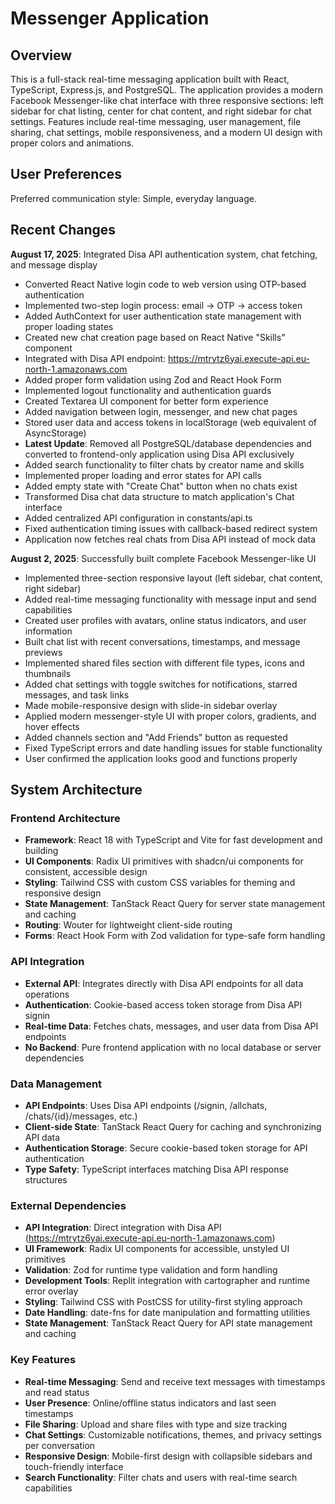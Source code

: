 # Messenger Application

## Overview

This is a full-stack real-time messaging application built with React, TypeScript, Express.js, and PostgreSQL. The application provides a modern Facebook Messenger-like chat interface with three responsive sections: left sidebar for chat listing, center for chat content, and right sidebar for chat settings. Features include real-time messaging, user management, file sharing, chat settings, mobile responsiveness, and a modern UI design with proper colors and animations.

## User Preferences

Preferred communication style: Simple, everyday language.

## Recent Changes

**August 17, 2025**: Integrated Disa API authentication system, chat fetching, and message display
- Converted React Native login code to web version using OTP-based authentication
- Implemented two-step login process: email → OTP → access token
- Added AuthContext for user authentication state management with proper loading states
- Created new chat creation page based on React Native "Skills" component
- Integrated with Disa API endpoint: https://mtrytz6yai.execute-api.eu-north-1.amazonaws.com
- Added proper form validation using Zod and React Hook Form
- Implemented logout functionality and authentication guards
- Created Textarea UI component for better form experience
- Added navigation between login, messenger, and new chat pages
- Stored user data and access tokens in localStorage (web equivalent of AsyncStorage)
- **Latest Update**: Removed all PostgreSQL/database dependencies and converted to frontend-only application using Disa API exclusively
- Added search functionality to filter chats by creator name and skills
- Implemented proper loading and error states for API calls
- Added empty state with "Create Chat" button when no chats exist
- Transformed Disa chat data structure to match application's Chat interface
- Added centralized API configuration in constants/api.ts
- Fixed authentication timing issues with callback-based redirect system
- Application now fetches real chats from Disa API instead of mock data

**August 2, 2025**: Successfully built complete Facebook Messenger-like UI
- Implemented three-section responsive layout (left sidebar, chat content, right sidebar)
- Added real-time messaging functionality with message input and send capabilities
- Created user profiles with avatars, online status indicators, and user information
- Built chat list with recent conversations, timestamps, and message previews
- Implemented shared files section with different file types, icons and thumbnails
- Added chat settings with toggle switches for notifications, starred messages, and task links
- Made mobile-responsive design with slide-in sidebar overlay
- Applied modern messenger-style UI with proper colors, gradients, and hover effects
- Added channels section and "Add Friends" button as requested
- Fixed TypeScript errors and date handling issues for stable functionality
- User confirmed the application looks good and functions properly

## System Architecture

### Frontend Architecture
- **Framework**: React 18 with TypeScript and Vite for fast development and building
- **UI Components**: Radix UI primitives with shadcn/ui components for consistent, accessible design
- **Styling**: Tailwind CSS with custom CSS variables for theming and responsive design
- **State Management**: TanStack React Query for server state management and caching
- **Routing**: Wouter for lightweight client-side routing
- **Forms**: React Hook Form with Zod validation for type-safe form handling

### API Integration
- **External API**: Integrates directly with Disa API endpoints for all data operations
- **Authentication**: Cookie-based access token storage from Disa API signin
- **Real-time Data**: Fetches chats, messages, and user data from Disa API endpoints
- **No Backend**: Pure frontend application with no local database or server dependencies

### Data Management
- **API Endpoints**: Uses Disa API endpoints (/signin, /allchats, /chats/{id}/messages, etc.)
- **Client-side State**: TanStack React Query for caching and synchronizing API data
- **Authentication Storage**: Secure cookie-based token storage for API authentication
- **Type Safety**: TypeScript interfaces matching Disa API response structures

### External Dependencies
- **API Integration**: Direct integration with Disa API (https://mtrytz6yai.execute-api.eu-north-1.amazonaws.com)
- **UI Framework**: Radix UI components for accessible, unstyled UI primitives
- **Validation**: Zod for runtime type validation and form handling
- **Development Tools**: Replit integration with cartographer and runtime error overlay
- **Styling**: Tailwind CSS with PostCSS for utility-first styling approach
- **Date Handling**: date-fns for date manipulation and formatting utilities
- **State Management**: TanStack React Query for API state management and caching

### Key Features
- **Real-time Messaging**: Send and receive text messages with timestamps and read status
- **User Presence**: Online/offline status indicators and last seen timestamps
- **File Sharing**: Upload and share files with type and size tracking
- **Chat Settings**: Customizable notifications, themes, and privacy settings per conversation
- **Responsive Design**: Mobile-first design with collapsible sidebars and touch-friendly interface
- **Search Functionality**: Filter chats and users with real-time search capabilities